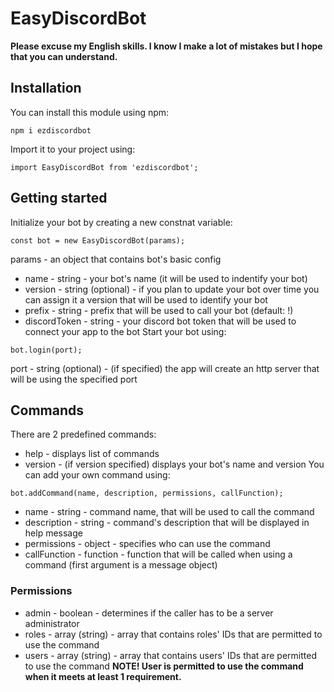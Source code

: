 # EasyDiscordBot
**Please excuse my English skills. I know I make a lot of mistakes but I hope that you can understand.**

## Installation
You can install this module using npm:

`npm i ezdiscordbot`

Import it to your project using:

`import EasyDiscordBot from 'ezdiscordbot';`

## Getting started
Initialize your bot by creating a new constnat variable:

`const bot = new EasyDiscordBot(params);`

params - an object that contains bot's basic config
- name - string - your bot's name (it will be used to indentify your bot)
- version - string (optional) - if you plan to update your bot over time you can assign it a version that will be used to identify your bot
- prefix - string - prefix that will be used to call your bot (default: !)
- discordToken - string - your discord bot token that will be used to connect your app to the bot
Start your bot using:

`bot.login(port);`

port - string (optional) - (if specified) the app will create an http server that will be using the specified port

## Commands
There are 2 predefined commands:
- help - displays list of commands
- version - (if version specified) displays your bot's name and version
You can add your own command using:

`bot.addCommand(name, description, permissions, callFunction);`

- name - string - command name, that will be used to call the command
- description - string - command's description that will be displayed in help message
- permissions - object - specifies who can use the command
- callFunction - function - function that will be called when using a command (first argument is a message object)

### Permissions
- admin - boolean - determines if the caller has to be a server administrator
- roles - array (string) - array that contains roles' IDs that are permitted to use the command
- users - array (string)  - array that contains users' IDs that are permitted to use the command
**NOTE! User is permitted to use the command when it meets at least 1 requirement.**